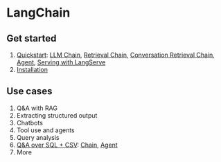 # LangChain

## Get started

1. [Quickstart](quickstart): [LLM Chain](quickstart/llm_chain.py), [Retrieval Chain](quickstart/retrieval_chain.py), [Conversation Retrieval Chain](quickstart/conversation_retrieval_chain.py), [Agent](quickstart/agent.py), [Serving with LangServe](quickstart/serve.py)
1. [Installation](installation)

## Use cases

1. Q&A with RAG
1. Extracting structured output
1. Chatbots
1. Tool use and agents
1. Query analysis
1. [Q&A over SQL + CSV](sql): [Chain](sql/chain.py), [Agent](sql/agent.py)
1. More
